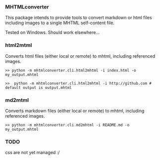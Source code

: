 ### MHTMLconverter

This package intends to provide tools to convert markdown or html files including images to a single MHTML self-content file.

Tested on Windows. Should work elsewhere...

### html2mtml

Converts html files (either local or remote) to mhtml, including referenced images.

```
>> python -m mhtmlconverter.cli.html2mhtml -i index.html -o my_output.mhtml

>>  python -m mhtmlconverter.cli.html2mhtml -i http://github.com # default output is output.mhtml
```

### md2mtml

Converts markdown files (either local or remote) to mhtml, including referenced images.

```
>> python -m mhtmlconverter.cli.md2mhtml -i README.md -o my_output.mhtml

```

### TODO

css are not yet managed :/
